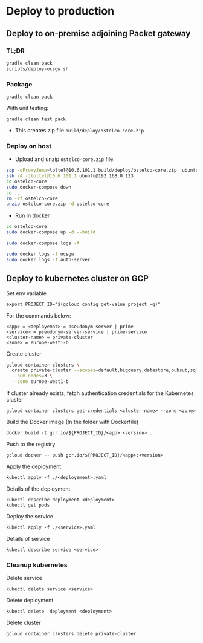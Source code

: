 # Deploy to production

## Deploy to on-premise adjoining Packet gateway


### TL;DR

```bash
gradle clean pack
scripts/deploy-ocsgw.sh
```


### Package

    gradle clean pack

With unit testing:

    gradle clean test pack

* This creates zip file `build/deploy/ostelco-core.zip`

### Deploy on host

* Upload and unzip `ostelco-core.zip` file.

```bash
scp -oProxyJump=loltel@10.6.101.1 build/deploy/ostelco-core.zip  ubuntu@192.168.0.123:.
ssh -A -Jloltel@10.6.101.1 ubuntu@192.168.0.123
cd ostelco-core
sudo docker-compose down
cd ..
rm -rf ostelco-core
unzip ostelco-core.zip -d ostelco-core
```

* Run in docker

```bash
cd ostelco-core
sudo docker-compose up -d --build

sudo docker-compose logs -f

sudo docker logs -f ocsgw
sudo docker logs -f auth-server
```


## Deploy to kubernetes cluster on GCP

Set env variable

    export PROJECT_ID="$(gcloud config get-value project -q)"

For the commands below:

    <app> = <deployemnt> = pseudonym-server | prime
    <service> = pseudonym-server-service | prime-service
    <cluster-name> = private-cluster
    <zone> = europe-west1-b

Create cluster

```bash
gcloud container clusters \
  create private-cluster --scopes=default,bigquery,datastore,pubsub,sql,storage-rw \
  --num-nodes=3 \
  --zone europe-west1-b
```

If cluster already exists, fetch authentication credentials for the Kubernetes cluster

    gcloud container clusters get-credentials <cluster-name> --zone <zone>


Build the Docker image (In the folder with Dockerfile)

    docker build -t gcr.io/${PROJECT_ID}/<app>:<version> .

Push to the registry

    gcloud docker -- push gcr.io/${PROJECT_ID}/<app>:<version>

Apply the deployment

    kubectl apply -f ./<deployement>.yaml

Details of the deployment

    kubectl describe deployment <deployment>
    kubectl get pods

Deploy the service

    kubectl apply -f ./<service>.yaml

Details of service

    kubectl describe service <service>

### Cleanup kubernetes

Delete service

    kubectl delete service <service>

Delete deployment

    kubectl delete  deployment <deployment>

Delete cluster

    gcloud container clusters delete private-cluster

